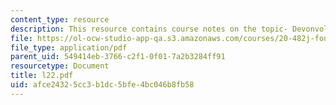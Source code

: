 ```yaml
---
content_type: resource
description: This resource contains course notes on the topic- Devonvolution II.
file: https://ol-ocw-studio-app-qa.s3.amazonaws.com/courses/20-482j-foundations-of-algorithms-and-computational-techniques-in-systems-biology-spring-2006/afce24325cc3b1dc5bfe4bc046b8fb58_l22.pdf
file_type: application/pdf
parent_uid: 549414eb-3766-c2f1-0f01-7a2b3284ff91
resourcetype: Document
title: l22.pdf
uid: afce2432-5cc3-b1dc-5bfe-4bc046b8fb58
---
```

